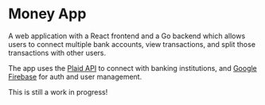 
# Money App

A web application with a React frontend and a Go backend which allows users to connect multiple bank accounts, view transactions, and split those transactions with other users.

The app uses the [Plaid API](https://plaid.com/docs/api/) to connect with banking institutions, and [Google Firebase](https://firebase.google.com/) for auth and user management.

This is still a work in progress!